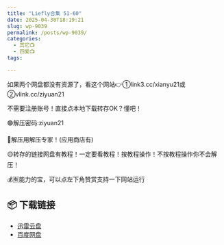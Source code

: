 ```yaml
---
title: "Liefly合集 51-60"
date: 2025-04-30T18:19:21
slug: wp-9039
permalink: /posts/wp-9039/
categories:
  - 其它📺
  - 四爱📺
tags:

---
```


如果两个网盘都没有资源了，看这个网站👉①link3.cc/xianyu21或②vlink.cc/ziyuan21

不需要注册账号！直接点本地下载转存OK？懂吧！

🟢解压密码:ziyuan21

🔵解压用解压专家！(应用商店有)

🟡转存的链接网盘有教程！一定要看教程！按教程操作！不按教程操作你不会解压！

💰🈶能力的宝，可以点左下角赞赏支持一下网站运行

## 📦 下载链接
- [迅雷云盘](https://blziyuan21.com/pay-download/9039?key=f9326f8b26&down_id=0)
- [百度网盘](https://blziyuan21.com/pay-download/9039?key=f9326f8b26&down_id=1)

